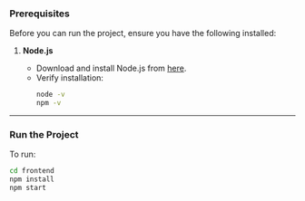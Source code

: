 ### **Prerequisites**

Before you can run the project, ensure you have the following installed:

1. **Node.js**

   - Download and install Node.js from [here](https://nodejs.org/).
   - Verify installation:
     ```bash
     node -v
     npm -v
     ```

---

### **Run the Project**

To run:

```bash
cd frontend
npm install
npm start
```
 
 
 
